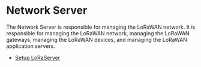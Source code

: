 # Network Server

The Network Server is responsible for managing the LoRaWAN network. It is responsible for managing the LoRaWAN network, managing the LoRaWAN gateways, managing the LoRaWAN devices, and managing the LoRaWAN application servers.

- [Setup LoRaServer](https://youtu.be/DXMoS8-jTYs)
